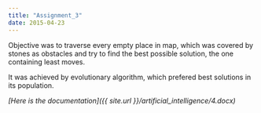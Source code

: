 ```yaml
---
title: "Assignment_3"
date: 2015-04-23
---
```


Objective was to traverse every empty place in map, which was covered by stones as obstacles and try to find the best possible solution, the one containing least moves.

<!--excerpt--> 

It was achieved by evolutionary algorithm, which prefered best solutions in its population. 

*[Here is the documentation]({{ site.url }}/artificial_intelligence/4.docx)*
